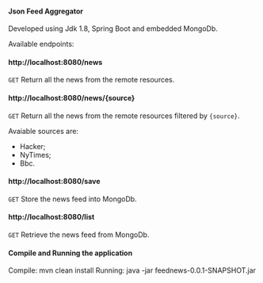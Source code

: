#### Json Feed Aggregator ####

Developed using Jdk 1.8, Spring Boot and embedded MongoDb. 

Available endpoints:

#### http://localhost:8080/news ####
`GET` Return all the news from the remote resources.

#### http://localhost:8080/news/{source} ####

`GET` Return all the news from the remote resources filtered by `{source}`.

Avaiable sources are:

* Hacker;
* NyTimes;
* Bbc.
	 
#### http://localhost:8080/save ####

`GET` Store the news feed into MongoDb.

#### http://localhost:8080/list ####

`GET` Retrieve the news feed from MongoDb.

#### Compile and Running the application ####
Compile: mvn clean install
Running: java -jar feednews-0.0.1-SNAPSHOT.jar
